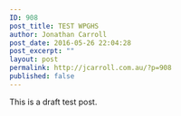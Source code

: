 ```yaml
---
ID: 908
post_title: TEST WPGHS
author: Jonathan Carroll
post_date: 2016-05-26 22:04:28
post_excerpt: ""
layout: post
permalink: http://jcarroll.com.au/?p=908
published: false
---
```

This is a draft test post.